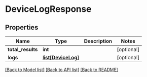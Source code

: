 # DeviceLogResponse

## Properties
Name | Type | Description | Notes
------------ | ------------- | ------------- | -------------
**total_results** | **int** |  | [optional] 
**logs** | [**list[DeviceLog]**](DeviceLog.md) |  | [optional] 

[[Back to Model list]](../README.md#documentation-for-models) [[Back to API list]](../README.md#documentation-for-api-endpoints) [[Back to README]](../README.md)


